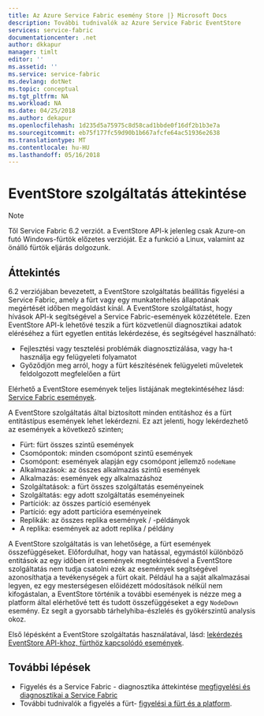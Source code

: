 ```yaml
---
title: Az Azure Service Fabric esemény Store |} Microsoft Docs
description: További tudnivalók az Azure Service Fabric EventStore
services: service-fabric
documentationcenter: .net
author: dkkapur
manager: timlt
editor: ''
ms.assetid: ''
ms.service: service-fabric
ms.devlang: dotNet
ms.topic: conceptual
ms.tgt_pltfrm: NA
ms.workload: NA
ms.date: 04/25/2018
ms.author: dekapur
ms.openlocfilehash: 1d235d5a75975c8d58cad1bbde0f16df2b1b3e7a
ms.sourcegitcommit: eb75f177fc59d90b1b667afcfe64ac51936e2638
ms.translationtype: MT
ms.contentlocale: hu-HU
ms.lasthandoff: 05/16/2018
---
```

# <a name="eventstore-service-overview"></a>EventStore szolgáltatás áttekintése

>[!NOTE]
>Től Service Fabric 6.2 verziót. a EventStore API-k jelenleg csak Azure-on futó Windows-fürtök előzetes verzióját. Ez a funkció a Linux, valamint az önálló fürtök eljárás dolgozunk.

## <a name="overview"></a>Áttekintés

6.2 verziójában bevezetett, a EventStore szolgáltatás beállítás figyelési a Service Fabric, amely a fürt vagy egy munkaterhelés állapotának megértését időben megoldást kínál. A EventStore szolgáltatást, hogy hívások API-k segítségével a Service Fabric-események közzététele. Ezen EventStore API-k lehetővé teszik a fürt közvetlenül diagnosztikai adatok eléréséhez a fürt egyetlen entitás lekérdezése, és segítségével használható:
* Fejlesztési vagy tesztelési problémák diagnosztizálása, vagy ha-t használja egy felügyeleti folyamatot
* Győződjön meg arról, hogy a fürt készítésének felügyeleti műveletek feldolgozott megfelelően a fürt

Elérhető a EventStore események teljes listájának megtekintéséhez lásd: [Service Fabric események](service-fabric-diagnostics-event-generation-operational.md).

A EventStore szolgáltatás által biztosított minden entitáshoz és a fürt entitástípus események lehet lekérdezni. Ez azt jelenti, hogy lekérdezhető az események a következő szinten;
* Fürt: fürt összes szintű események
* Csomópontok: minden csomópont szintű események
* Csomópont: események alapján egy csomópont jellemző `nodeName`
* Alkalmazások: az összes alkalmazás szintű események
* Alkalmazás: események egy alkalmazáshoz
* Szolgáltatások: a fürt összes szolgáltatás eseményeinek
* Szolgáltatás: egy adott szolgáltatás eseményeinek
* Partíciók: az összes partíció események
* Partíció: egy adott partícióra eseményeinek
* Replikák: az összes replika események / -példányok
* A replika: események az adott replika / példány


A EventStore szolgáltatás is van lehetősége, a fürt események összefüggéseket. Előfordulhat, hogy van hatással, egymástól különböző entitások az egy időben írt események megtekintésével a EventStore szolgáltatás nem tudja csatolni ezek az események segítségével azonosíthatja a tevékenységek a fürt okait. Például ha a saját alkalmazásai legyen, ez egy mesterségesen előidézett módosítások nélkül nem kifogástalan, a EventStore történik a további események is nézze meg a platform által elérhetővé tett és tudott összefüggéseket a egy `NodeDown` esemény. Ez segít a gyorsabb tárhelyhiba-észlelés és gyökérszintű analysis okoz.

Első lépésként a EventStore szolgáltatás használatával, lásd: [lekérdezés EventStore API-khoz, fürthöz kapcsolódó események](service-fabric-diagnostics-eventstore-query.md).

## <a name="next-steps"></a>További lépések
* Figyelés és a Service Fabric - diagnosztika áttekintése [megfigyelési és diagnosztikai a Service Fabric](service-fabric-diagnostics-overview.md)
* További tudnivalók a figyelés a fürt- [figyelési a fürt és a platform](service-fabric-diagnostics-event-generation-infra.md).
